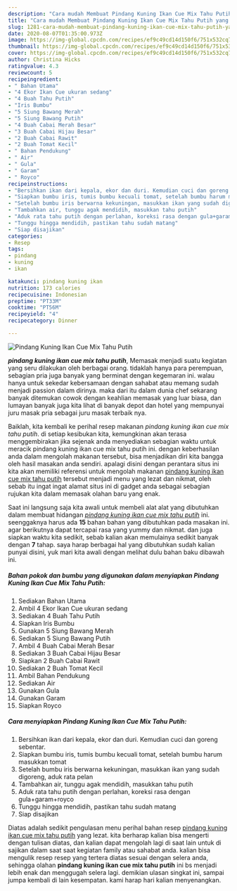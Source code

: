 ```yaml
---
description: "Cara mudah Membuat Pindang Kuning Ikan Cue Mix Tahu Putih yang sempurna"
title: "Cara mudah Membuat Pindang Kuning Ikan Cue Mix Tahu Putih yang sempurna"
slug: 1281-cara-mudah-membuat-pindang-kuning-ikan-cue-mix-tahu-putih-yang-sempurna
date: 2020-08-07T01:35:00.973Z
image: https://img-global.cpcdn.com/recipes/ef9c49cd14d150f6/751x532cq70/pindang-kuning-ikan-cue-mix-tahu-putih-foto-resep-utama.jpg
thumbnail: https://img-global.cpcdn.com/recipes/ef9c49cd14d150f6/751x532cq70/pindang-kuning-ikan-cue-mix-tahu-putih-foto-resep-utama.jpg
cover: https://img-global.cpcdn.com/recipes/ef9c49cd14d150f6/751x532cq70/pindang-kuning-ikan-cue-mix-tahu-putih-foto-resep-utama.jpg
author: Christina Hicks
ratingvalue: 4.3
reviewcount: 5
recipeingredient:
- " Bahan Utama"
- "4 Ekor Ikan Cue ukuran sedang"
- "4 Buah Tahu Putih"
- "Iris Bumbu"
- "5 Siung Bawang Merah"
- "5 Siung Bawang Putih"
- "4 Buah Cabai Merah Besar"
- "3 Buah Cabai Hijau Besar"
- "2 Buah Cabai Rawit"
- "2 Buah Tomat Kecil"
- " Bahan Pendukung"
- " Air"
- " Gula"
- " Garam"
- " Royco"
recipeinstructions:
- "Bersihkan ikan dari kepala, ekor dan duri. Kemudian cuci dan goreng sebentar."
- "Siapkan bumbu iris, tumis bumbu kecuali tomat, setelah bumbu harum masukkan tomat"
- "Setelah bumbu iris berwarna kekuningan, masukkan ikan yang sudah digoreng, aduk rata pelan"
- "Tambahkan air, tunggu agak mendidih, masukkan tahu putih"
- "Aduk rata tahu putih dengan perlahan, koreksi rasa dengan gula+garam+royco"
- "Tunggu hingga mendidih, pastikan tahu sudah matang"
- "Siap disajikan"
categories:
- Resep
tags:
- pindang
- kuning
- ikan

katakunci: pindang kuning ikan 
nutrition: 173 calories
recipecuisine: Indonesian
preptime: "PT33M"
cooktime: "PT56M"
recipeyield: "4"
recipecategory: Dinner

---
```



![Pindang Kuning Ikan Cue Mix Tahu Putih](https://img-global.cpcdn.com/recipes/ef9c49cd14d150f6/751x532cq70/pindang-kuning-ikan-cue-mix-tahu-putih-foto-resep-utama.jpg)

<b><i>pindang kuning ikan cue mix tahu putih</i></b>, Memasak menjadi suatu kegiatan yang seru dilakukan oleh berbagai orang. tidaklah hanya para perempuan, sebagian pria juga banyak yang berminat dengan kegemaran ini. walau hanya untuk sekedar kebersamaan dengan sahabat atau memang sudah menjadi passion dalam dirinya. maka dari itu dalam dunia chef sekarang banyak ditemukan cowok dengan keahlian memasak yang luar biasa, dan lumayan banyak juga kita lihat di banyak depot dan hotel yang mempunyai juru masak pria sebagai juru masak terbaik nya.



Baiklah, kita kembali ke perihal resep makanan <i>pindang kuning ikan cue mix tahu putih</i>. di setiap kesibukan kita, kemungkinan akan terasa menggembirakan jika sejenak anda menyediakan sebagian waktu untuk meracik pindang kuning ikan cue mix tahu putih ini. dengan keberhasilan anda dalam mengolah makanan tersebut, bisa menjadikan diri kita bangga oleh hasil masakan anda sendiri. apalagi disini dengan perantara situs ini kita akan memiliki referensi untuk mengolah makanan <u>pindang kuning ikan cue mix tahu putih</u> tersebut menjadi menu yang lezat dan nikmat, oleh sebab itu ingat ingat alamat situs ini di gadget anda sebagai sebagian rujukan kita dalam memasak olahan baru yang enak.


Saat ini langsung saja kita awali untuk membeli alat alat yang dibutuhkan dalam membuat hidangan <u><i>pindang kuning ikan cue mix tahu putih</i></u> ini. seenggaknya harus ada <b>15</b> bahan bahan yang dibutuhkan pada masakan ini. agar berikutnya dapat tercapai rasa yang yummy dan nikmat. dan juga siapkan waktu kita sedikit, sebab kalian akan memulainya sedikit banyak dengan <b>7</b> tahap. saya harap berbagai hal yang dibutuhkan sudah kalian punyai disini, yuk mari kita awali dengan melihat dulu bahan baku dibawah ini.

<!--inarticleads1-->

##### Bahan pokok dan bumbu yang digunakan dalam menyiapkan Pindang Kuning Ikan Cue Mix Tahu Putih:

1. Sediakan  Bahan Utama
1. Ambil 4 Ekor Ikan Cue ukuran sedang
1. Sediakan 4 Buah Tahu Putih
1. Siapkan Iris Bumbu
1. Gunakan 5 Siung Bawang Merah
1. Sediakan 5 Siung Bawang Putih
1. Ambil 4 Buah Cabai Merah Besar
1. Sediakan 3 Buah Cabai Hijau Besar
1. Siapkan 2 Buah Cabai Rawit
1. Sediakan 2 Buah Tomat Kecil
1. Ambil  Bahan Pendukung
1. Sediakan  Air
1. Gunakan  Gula
1. Gunakan  Garam
1. Siapkan  Royco




<!--inarticleads2-->

##### Cara menyiapkan Pindang Kuning Ikan Cue Mix Tahu Putih:

1. Bersihkan ikan dari kepala, ekor dan duri. Kemudian cuci dan goreng sebentar.
1. Siapkan bumbu iris, tumis bumbu kecuali tomat, setelah bumbu harum masukkan tomat
1. Setelah bumbu iris berwarna kekuningan, masukkan ikan yang sudah digoreng, aduk rata pelan
1. Tambahkan air, tunggu agak mendidih, masukkan tahu putih
1. Aduk rata tahu putih dengan perlahan, koreksi rasa dengan gula+garam+royco
1. Tunggu hingga mendidih, pastikan tahu sudah matang
1. Siap disajikan




Diatas adalah sedikit pengulasan menu perihal bahan resep <u>pindang kuning ikan cue mix tahu putih</u> yang lezat. kita berharap kalian bisa mengerti dengan tulisan diatas, dan kalian dapat mengolah lagi di saat lain untuk di sajikan dalam saat saat kegiatan family atau sahabat anda. kalian bisa mengulik resep resep yang tertera diatas sesuai dengan selera anda, sehingga olahan <b>pindang kuning ikan cue mix tahu putih</b> ini bs menjadi lebih enak dan menggugah selera lagi. demikian ulasan singkat ini, sampai jumpa kembali di lain kesempatan. kami harap hari kalian menyenangkan.
